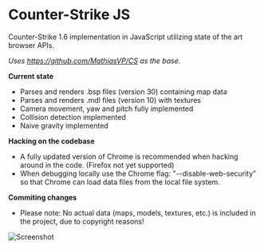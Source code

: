 Counter-Strike JS
==
Counter-Strike 1.6 implementation in JavaScript utilizing state of the art browser APIs.

*Uses https://github.com/MathiasVP/CS as the base.*

<b>Current state</b>
<ul>
<li>Parses and renders .bsp files (version 30) containing map data</li>
<li>Parses and renders .mdl files (version 10) with textures </li>
<li>Camera movement, yaw and pitch fully implemented</li>
<li>Collision detection implemented</li>
<li>Naive gravity implemented</li>
</ul>

<b>Hacking on the codebase</b><br />
<ul>
<li>A fully updated version of Chrome is recommended when hacking around in the code. (Firefox not yet supported)</li>
<li>When debugging locally use the Chrome flag: "--disable-web-security" so that Chrome can load data files from the local file system.</li>
</ul>

<b>Commiting changes</b><br />
<ul>
<li>Please note: No actual data (maps, models, textures, etc.) is included in the project, due to copyright reasons!</li>
</ul>

![Screenshot](http://i.imgur.com/9kMVte7.png)
